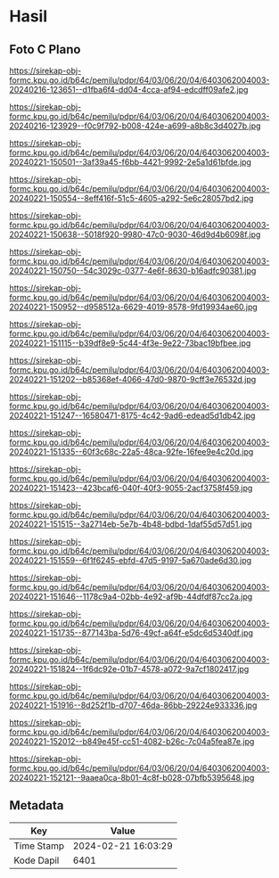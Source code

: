 # Hasil

## Foto C Plano

https://sirekap-obj-formc.kpu.go.id/b64c/pemilu/pdpr/64/03/06/20/04/6403062004003-20240216-123651--d1fba6f4-dd04-4cca-af94-edcdff09afe2.jpg

https://sirekap-obj-formc.kpu.go.id/b64c/pemilu/pdpr/64/03/06/20/04/6403062004003-20240216-123929--f0c9f792-b008-424e-a699-a8b8c3d4027b.jpg

https://sirekap-obj-formc.kpu.go.id/b64c/pemilu/pdpr/64/03/06/20/04/6403062004003-20240221-150501--3af39a45-f6bb-4421-9992-2e5a1d61bfde.jpg

https://sirekap-obj-formc.kpu.go.id/b64c/pemilu/pdpr/64/03/06/20/04/6403062004003-20240221-150554--8eff416f-51c5-4605-a292-5e6c28057bd2.jpg

https://sirekap-obj-formc.kpu.go.id/b64c/pemilu/pdpr/64/03/06/20/04/6403062004003-20240221-150638--5018f920-9980-47c0-9030-46d9d4b6098f.jpg

https://sirekap-obj-formc.kpu.go.id/b64c/pemilu/pdpr/64/03/06/20/04/6403062004003-20240221-150750--54c3029c-0377-4e6f-8630-b16adfc90381.jpg

https://sirekap-obj-formc.kpu.go.id/b64c/pemilu/pdpr/64/03/06/20/04/6403062004003-20240221-150952--d958512a-6629-4019-8578-9fd19934ae60.jpg

https://sirekap-obj-formc.kpu.go.id/b64c/pemilu/pdpr/64/03/06/20/04/6403062004003-20240221-151115--b39df8e9-5c44-4f3e-9e22-73bac19bfbee.jpg

https://sirekap-obj-formc.kpu.go.id/b64c/pemilu/pdpr/64/03/06/20/04/6403062004003-20240221-151202--b85368ef-4066-47d0-9870-9cff3e76532d.jpg

https://sirekap-obj-formc.kpu.go.id/b64c/pemilu/pdpr/64/03/06/20/04/6403062004003-20240221-151247--16580471-8175-4c42-9ad6-edead5d1db42.jpg

https://sirekap-obj-formc.kpu.go.id/b64c/pemilu/pdpr/64/03/06/20/04/6403062004003-20240221-151335--60f3c68c-22a5-48ca-92fe-16fee9e4c20d.jpg

https://sirekap-obj-formc.kpu.go.id/b64c/pemilu/pdpr/64/03/06/20/04/6403062004003-20240221-151423--423bcaf6-040f-40f3-9055-2acf3758f459.jpg

https://sirekap-obj-formc.kpu.go.id/b64c/pemilu/pdpr/64/03/06/20/04/6403062004003-20240221-151515--3a2714eb-5e7b-4b48-bdbd-1daf55d57d51.jpg

https://sirekap-obj-formc.kpu.go.id/b64c/pemilu/pdpr/64/03/06/20/04/6403062004003-20240221-151559--6f1f6245-ebfd-47d5-9197-5a670ade6d30.jpg

https://sirekap-obj-formc.kpu.go.id/b64c/pemilu/pdpr/64/03/06/20/04/6403062004003-20240221-151646--1178c9a4-02bb-4e92-af9b-44dfdf87cc2a.jpg

https://sirekap-obj-formc.kpu.go.id/b64c/pemilu/pdpr/64/03/06/20/04/6403062004003-20240221-151735--877143ba-5d76-49cf-a64f-e5dc6d5340df.jpg

https://sirekap-obj-formc.kpu.go.id/b64c/pemilu/pdpr/64/03/06/20/04/6403062004003-20240221-151824--1f6dc92e-01b7-4578-a072-9a7cf1802417.jpg

https://sirekap-obj-formc.kpu.go.id/b64c/pemilu/pdpr/64/03/06/20/04/6403062004003-20240221-151916--8d252f1b-d707-46da-86bb-29224e933336.jpg

https://sirekap-obj-formc.kpu.go.id/b64c/pemilu/pdpr/64/03/06/20/04/6403062004003-20240221-152012--b849e45f-cc51-4082-b26c-7c04a5fea87e.jpg

https://sirekap-obj-formc.kpu.go.id/b64c/pemilu/pdpr/64/03/06/20/04/6403062004003-20240221-152121--9aaea0ca-8b01-4c8f-b028-07bfb5395648.jpg


## Metadata

| Key        | Value               |
| ---------- | ------------------- |
| Time Stamp | 2024-02-21 16:03:29 |
| Kode Dapil | 6401                |



